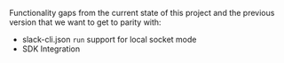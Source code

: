 Functionality gaps from the current state of this project and the previous version that we want to get to parity with:

* slack-cli.json `run` support for local socket mode
* SDK Integration